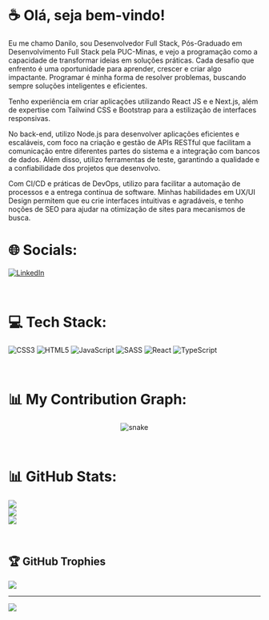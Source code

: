 # ☕ Olá, seja bem-vindo! 

Eu me chamo Danilo, sou Desenvolvedor Full Stack, Pós-Graduado em Desenvolvimento Full Stack pela PUC-Minas, e vejo a programação como a capacidade de transformar ideias em soluções práticas. Cada desafio que enfrento é uma oportunidade para aprender, crescer e criar algo impactante. Programar é minha forma de resolver problemas, buscando sempre soluções inteligentes e eficientes.

Tenho experiência em criar aplicações utilizando React JS e e Next.js, além de expertise com Tailwind CSS e Bootstrap para a estilização de interfaces responsivas.

No back-end, utilizo Node.js para desenvolver aplicações eficientes e escaláveis, com foco na criação e gestão de APIs RESTful que facilitam a comunicação entre diferentes partes do sistema e a integração com bancos de dados. Além disso, utilizo ferramentas de teste, garantindo a qualidade e a confiabilidade dos projetos que desenvolvo.

Com CI/CD e práticas de DevOps, utilizo para facilitar a automação de processos e a entrega contínua de software. Minhas habilidades em UX/UI Design permitem que eu crie interfaces intuitivas e agradáveis, e tenho noções de SEO para ajudar na otimização de sites para mecanismos de busca.


# 🌐 Socials:
[![LinkedIn](https://img.shields.io/badge/linkedin-%230077B5.svg?&style=for-the-badge&logo=linkedin&logoColor=white)](https://linkedin.com/in/daniloaugusto9101) 

<br>


# 💻 Tech Stack:
![CSS3](https://img.shields.io/badge/css3-%231572B6.svg?style=for-the-badge&logo=css3&logoColor=white) ![HTML5](https://img.shields.io/badge/html5-%23E34F26.svg?style=for-the-badge&logo=html5&logoColor=white) ![JavaScript](https://img.shields.io/badge/javascript-%23323330.svg?style=for-the-badge&logo=javascript&logoColor=%23F7DF1E) ![SASS](https://img.shields.io/badge/SASS-hotpink.svg?style=for-the-badge&logo=SASS&logoColor=white) ![React](https://img.shields.io/badge/react-%2320232a.svg?style=for-the-badge&logo=react&logoColor=%2361DAFB) ![TypeScript](https://img.shields.io/badge/typescript-%23007ACC.svg?style=for-the-badge&logo=typescript&logoColor=white)

<br>


# 📊 My Contribution Graph:
<p align="center">
  <img src="https://github.com/ritik307/ritik307/raw/output/github-contribution-grid-snake.svg" alt="snake"></center>
</p>
<br>

# 📊 GitHub Stats:
![](https://github-readme-stats.vercel.app/api?username=daniloaugusto9101&theme=tokyonight&hide_border=false&include_all_commits=false&count_private=false)<br/>
![](https://github-readme-streak-stats.herokuapp.com/?user=daniloaugusto9101&theme=tokyonight&hide_border=false)<br/>
![](https://github-readme-stats.vercel.app/api/top-langs/?username=daniloaugusto9101&theme=tokyonight&hide_border=false&include_all_commits=false&count_private=false&layout=compact)

<br>


## 🏆 GitHub Trophies
![](https://github-profile-trophy.vercel.app/?username=daniloaugusto9101&theme=tokyonight&no-frame=true&no-bg=false&margin-w=4)

---
[![](https://visitcount.itsvg.in/api?id=daniloaugusto9101&icon=9&color=1)](https://visitcount.itsvg.in)

<!-- Proudly created with GPRM ( https://gprm.itsvg.in ) -->

